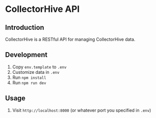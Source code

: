 # CollectorHive API

## Introduction

CollectorHive is a RESTful API for managing CollectorHive data.

## Development

1. Copy `env.template` to `.env`
1. Customize data in `.env`
1. Run `npm install`
1. Run `npm run dev`

## Usage

1. Visit `http://localhost:8000` (or whatever port you specified in `.env`)
